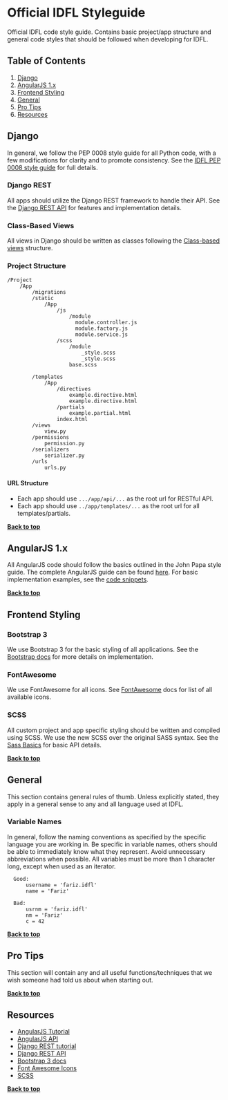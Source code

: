 # Official IDFL Styleguide
Official IDFL code style guide. Contains basic project/app structure and general code styles that should be followed when developing for IDFL.

## Table of Contents

  1. [Django](#django)
  1. [AngularJS 1.x](#angularjs-1x)
  1. [Frontend Styling](#frontend-styling)
  1. [General](#general)
  1. [Pro Tips](#pro-tips)
  1. [Resources](#resources)

## Django

In general, we follow the PEP 0008 style guide for all Python code, with a few modifications for clarity and to promote consistency. See the [IDFL PEP 0008 style guide](https://github.com/idfl/styleguide/blob/master/pep-0008.md) for full details.

### Django REST
All apps should utilize the Django REST framework to handle their API. See the [Django REST API](http://www.django-rest-framework.org/#api-guide) for features and implementation details.

### Class-Based Views
All views in Django should be written as classes following the [Class-based views](https://docs.djangoproject.com/en/1.8/topics/class-based-views/) structure.

### Project Structure
```
/Project
    /App
        /migrations
        /static
            /App
                /js
                    /module
                      module.controller.js
                      module.factory.js
                      module.service.js
                /scss
                    /module
                        _style.scss
                        _style.scss
                    base.scss
                    
        /templates
            /App
                /directives
                    example.directive.html
                    example.directive.html
                /partials
                    example.partial.html
                index.html
        /views
            view.py
        /permissions
            permission.py
        /serializers
            serializer.py
        /urls
            urls.py
```

#### URL Structure

* Each app should use `.../app/api/...` as the root url for RESTful API.
* Each app should use `../app/templates/...` as the root url for all templates/partials.


**[Back to top](#table-of-contents)**



## AngularJS 1.x

All AngularJS code should follow the basics outlined in the John Papa style guide. The complete AngularJS guide can be found [here](https://github.com/idfl/idfl-styleguide/tree/master/angular-1.x).
For basic implementation examples, see the [code snippets](https://github.com/idfl/idfl-styleguide/blob/master/angular-1.x/snippets.md).

**[Back to top](#table-of-contents)**


## Frontend Styling

### Bootstrap 3
We use Bootstrap 3 for the basic styling of all applications. See the [Bootstrap docs](http://getbootstrap.com/) for more details on implementation.

### FontAwesome
We use FontAwesome for all icons. See [FontAwesome](http://fontawesome.io/) docs for list of all available icons.

### SCSS
All custom project and app specific styling should be written and compiled using SCSS. We use the new SCSS over the original SASS syntax. See the [Sass Basics](http://sass-lang.com/guide) for basic API details.

**[Back to top](#table-of-contents)**

## General
This section contains general rules of thumb. Unless explicitly stated, they apply in a general sense to any and all language used at IDFL.

### Variable Names
In general, follow the naming conventions as specified by the specific language you are working in. Be specific in variable names, others should be able to immediately know what they represent. Avoid unnecessary abbreviations when possible. All variables must be more than 1 character long, except when used as an iterator. 

```
  Good:
      username = 'fariz.idfl'
      name = 'Fariz'
      
  Bad:
      usrnm = 'fariz.idfl'
      nm = 'Fariz'
      c = 42
```

**[Back to top](#table-of-contents)**

## Pro Tips
This section will contain any and all useful functions/techniques that we wish someone had told us about when starting out.

**[Back to top](#table-of-contents)**


## Resources

* [AngularJS Tutorial](https://docs.angularjs.org/tutorial)
* [AngularJS API](https://docs.angularjs.org/api)
* [Django REST tutorial](http://www.django-rest-framework.org/#tutorial)
* [Django REST API](http://www.django-rest-framework.org/#api-guide)
* [Bootstrap 3 docs](http://getbootstrap.com/)
* [Font Awesome Icons](http://fontawesome.io/)
* [SCSS](http://sass-lang.com/guide)

**[Back to top](#table-of-contents)**
